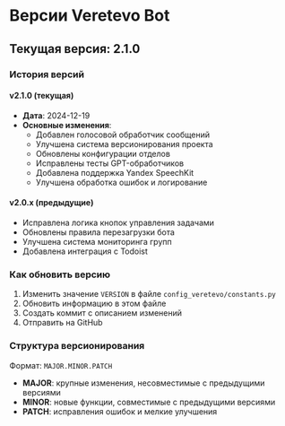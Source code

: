 # Версии Veretevo Bot

## Текущая версия: 2.1.0

### История версий

#### v2.1.0 (текущая)
- **Дата**: 2024-12-19
- **Основные изменения**:
  - Добавлен голосовой обработчик сообщений
  - Улучшена система версионирования проекта
  - Обновлены конфигурации отделов
  - Исправлены тесты GPT-обработчиков
  - Добавлена поддержка Yandex SpeechKit
  - Улучшена обработка ошибок и логирование

#### v2.0.x (предыдущие)
- Исправлена логика кнопок управления задачами
- Обновлены правила перезагрузки бота
- Улучшена система мониторинга групп
- Добавлена интеграция с Todoist

### Как обновить версию

1. Изменить значение `VERSION` в файле `config_veretevo/constants.py`
2. Обновить информацию в этом файле
3. Создать коммит с описанием изменений
4. Отправить на GitHub

### Структура версионирования

Формат: `MAJOR.MINOR.PATCH`
- **MAJOR**: крупные изменения, несовместимые с предыдущими версиями
- **MINOR**: новые функции, совместимые с предыдущими версиями  
- **PATCH**: исправления ошибок и мелкие улучшения
